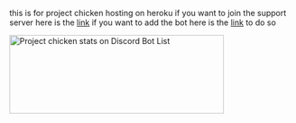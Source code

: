 this is for project chicken hosting on heroku 
if you want to join the support server here is the [link](https://discord.gg/fGQTVek)
if you want to add the bot here is the [link](https://discordapp.com/oauth2/authorize?client_id=460159835544092674&scope=bot&permissions=301263990) to do so

<a href="https://discordbotlist.com/bots/460159835544092674">
	<img 
		width="380" 
		height="140" 
		src="https://discordbotlist.com/bots/460159835544092674/widget" 
		alt="Project chicken stats on Discord Bot List">
</a>
